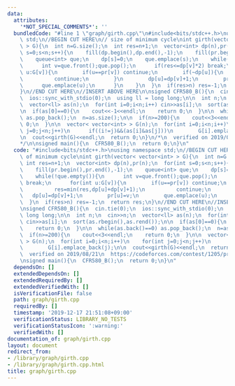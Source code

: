 ```yaml
---
data:
  attributes:
    '*NOT_SPECIAL_COMMENTS*': ''
  bundledCode: "#line 1 \"graph/girth.cpp\"\n#include<bits/stdc++.h>\nusing namespace\
    \ std;\n//BEGIN CUT HERE\n// size of minimum cycle\nint girth(vector< vector<int>\
    \ > G){\n  int n=G.size();\n  int res=n+1;\n  vector<int> dp(n),pr(n);\n  for(int\
    \ s=0;s<n;s++){\n    fill(dp.begin(),dp.end(),-1);\n    fill(pr.begin(),pr.end(),-1);\n\
    \    queue<int> que;\n    dp[s]=0;\n    que.emplace(s);\n    while(!que.empty()){\n\
    \      int v=que.front();que.pop();\n      if(res<=dp[v]*2) break;\n      for(int\
    \ u:G[v]){\n        if(u==pr[v]) continue;\n        if(~dp[u]){\n          res=min(res,dp[u]+dp[v]+1);\n\
    \          continue;\n        }\n        dp[u]=dp[v]+1;\n        pr[u]=v;\n  \
    \      que.emplace(u);\n      }\n    }\n  }\n  if(res>n) res=-1;\n  return res;\n\
    }\n//END CUT HERE\n//INSERT ABOVE HERE\n\nsigned CFR580_B(){\n  cin.tie(0);\n\
    \  ios::sync_with_stdio(0);\n  using ll = long long;\n\n  int n;\n  cin>>n;\n\
    \  vector<ll> as(n);\n  for(int i=0;i<n;i++) cin>>as[i];\n  sort(as.rbegin(),as.rend());\n\
    \n  if(as[0]==0){\n    cout<<-1<<endl;\n    return 0;\n  }\n\n  while(as.back()==0)\
    \ as.pop_back();\n  n=as.size();\n\n  if(n>=200){\n    cout<<3<<endl;\n    return\
    \ 0;\n  }\n\n  vector< vector<int> > G(n);\n  for(int i=0;i<n;i++)\n    for(int\
    \ j=0;j<n;j++)\n      if((i!=j)&&(as[i]&as[j]))\n        G[i].emplace_back(j);\n\
    \n  cout<<girth(G)<<endl;\n  return 0;\n}\n/*\n  verified on 2019/08/21\n  https://codeforces.com/contest/1205/problem/B\n\
    */\n\nsigned main(){\n  CFR580_B();\n  return 0;\n}\n"
  code: "#include<bits/stdc++.h>\nusing namespace std;\n//BEGIN CUT HERE\n// size\
    \ of minimum cycle\nint girth(vector< vector<int> > G){\n  int n=G.size();\n \
    \ int res=n+1;\n  vector<int> dp(n),pr(n);\n  for(int s=0;s<n;s++){\n    fill(dp.begin(),dp.end(),-1);\n\
    \    fill(pr.begin(),pr.end(),-1);\n    queue<int> que;\n    dp[s]=0;\n    que.emplace(s);\n\
    \    while(!que.empty()){\n      int v=que.front();que.pop();\n      if(res<=dp[v]*2)\
    \ break;\n      for(int u:G[v]){\n        if(u==pr[v]) continue;\n        if(~dp[u]){\n\
    \          res=min(res,dp[u]+dp[v]+1);\n          continue;\n        }\n     \
    \   dp[u]=dp[v]+1;\n        pr[u]=v;\n        que.emplace(u);\n      }\n    }\n\
    \  }\n  if(res>n) res=-1;\n  return res;\n}\n//END CUT HERE\n//INSERT ABOVE HERE\n\
    \nsigned CFR580_B(){\n  cin.tie(0);\n  ios::sync_with_stdio(0);\n  using ll =\
    \ long long;\n\n  int n;\n  cin>>n;\n  vector<ll> as(n);\n  for(int i=0;i<n;i++)\
    \ cin>>as[i];\n  sort(as.rbegin(),as.rend());\n\n  if(as[0]==0){\n    cout<<-1<<endl;\n\
    \    return 0;\n  }\n\n  while(as.back()==0) as.pop_back();\n  n=as.size();\n\n\
    \  if(n>=200){\n    cout<<3<<endl;\n    return 0;\n  }\n\n  vector< vector<int>\
    \ > G(n);\n  for(int i=0;i<n;i++)\n    for(int j=0;j<n;j++)\n      if((i!=j)&&(as[i]&as[j]))\n\
    \        G[i].emplace_back(j);\n\n  cout<<girth(G)<<endl;\n  return 0;\n}\n/*\n\
    \  verified on 2019/08/21\n  https://codeforces.com/contest/1205/problem/B\n*/\n\
    \nsigned main(){\n  CFR580_B();\n  return 0;\n}\n"
  dependsOn: []
  extendedDependsOn: []
  extendedRequiredBy: []
  extendedVerifiedWith: []
  isVerificationFile: false
  path: graph/girth.cpp
  requiredBy: []
  timestamp: '2019-12-17 21:51:08+09:00'
  verificationStatus: LIBRARY_NO_TESTS
  verificationStatusIcon: ':warning:'
  verifiedWith: []
documentation_of: graph/girth.cpp
layout: document
redirect_from:
- /library/graph/girth.cpp
- /library/graph/girth.cpp.html
title: graph/girth.cpp
---
```

